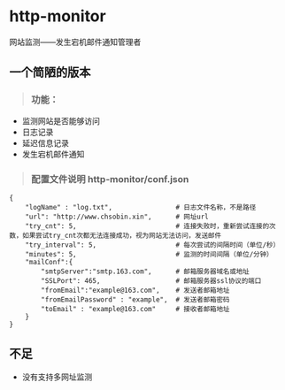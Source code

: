 # http-monitor
网站监测——发生宕机邮件通知管理者

## 一个简陋的版本
> ### 功能：
- 监测网站是否能够访问
- 日志记录
- 延迟信息记录
- 发生宕机邮件通知
> ### 配置文件说明 http-monitor/conf.json
```
{
    "logName" : "log.txt",                # 日志文件名称，不是路径
    "url": "http://www.chsobin.xin",      # 网址url
    "try_cnt": 5,                         # 连接失败时，重新尝试连接的次数，如果尝试try_cnt次都无法连接成功，视为网站无法访问，发送邮件
    "try_interval": 5,                    # 每次尝试的间隔时间（单位/秒）
    "minutes": 5,                         # 监测的时间间隔（单位/分钟）
    "mailConf":{
        "smtpServer":"smtp.163.com",      # 邮箱服务器域名或地址
        "SSLPort": 465,                   # 邮箱服务器ssl协议的端口
        "fromEmail":"example@163.com",    # 发送者邮箱地址
        "fromEmailPassword" : "example",  # 发送者邮箱密码
        "toEmail" : "example@163.com"     # 接收者邮箱地址
    }
}

```

## 不足
- 没有支持多网址监测

